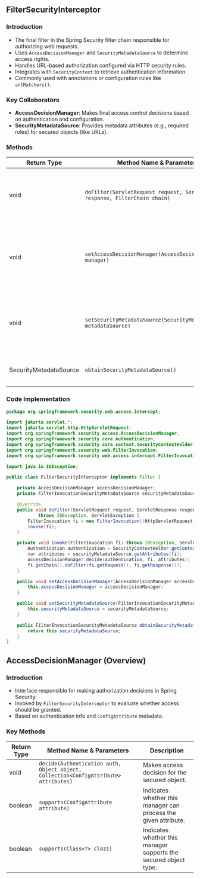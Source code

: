 ## FilterSecurityInterceptor

### Introduction

* The final filter in the Spring Security filter chain responsible for authorizing web requests.
* Uses `AccessDecisionManager` and `SecurityMetadataSource` to determine access rights.
* Handles URL-based authorization configured via HTTP security rules.
* Integrates with `SecurityContext` to retrieve authentication information.
* Commonly used with annotations or configuration rules like `antMatchers()`.

### Key Collaborators

* **AccessDecisionManager**: Makes final access control decisions based on authentication and configuration.
* **SecurityMetadataSource**: Provides metadata attributes (e.g., required roles) for secured objects (like URLs).

### Methods

| Return Type            | Method Name & Parameters                                                        | Description                                                               |
| ---------------------- | ------------------------------------------------------------------------------- | ------------------------------------------------------------------------- |
| void                   | `doFilter(ServletRequest request, ServletResponse response, FilterChain chain)` | Intercepts requests and performs access control decisions.                |
| void                   | `setAccessDecisionManager(AccessDecisionManager manager)`                       | Sets the strategy used to decide access based on config and auth details. |
| void                   | `setSecurityMetadataSource(SecurityMetadataSource metadataSource)`              | Sets metadata source used to retrieve secured object attributes.          |
| SecurityMetadataSource | `obtainSecurityMetadataSource()`                                                | Returns the configured metadata source.                                   |

### Code Implementation

```java
package org.springframework.security.web.access.intercept;

import jakarta.servlet.*;
import jakarta.servlet.http.HttpServletRequest;
import org.springframework.security.access.AccessDecisionManager;
import org.springframework.security.core.Authentication;
import org.springframework.security.core.context.SecurityContextHolder;
import org.springframework.security.web.FilterInvocation;
import org.springframework.security.web.access.intercept.FilterInvocationSecurityMetadataSource;

import java.io.IOException;

public class FilterSecurityInterceptor implements Filter {

    private AccessDecisionManager accessDecisionManager;
    private FilterInvocationSecurityMetadataSource securityMetadataSource;

    @Override
    public void doFilter(ServletRequest request, ServletResponse response, FilterChain chain)
            throws IOException, ServletException {
        FilterInvocation fi = new FilterInvocation((HttpServletRequest) request, (HttpServletResponse) response, chain);
        invoke(fi);
    }

    private void invoke(FilterInvocation fi) throws IOException, ServletException {
        Authentication authentication = SecurityContextHolder.getContext().getAuthentication();
        var attributes = securityMetadataSource.getAttributes(fi);
        accessDecisionManager.decide(authentication, fi, attributes);
        fi.getChain().doFilter(fi.getRequest(), fi.getResponse());
    }

    public void setAccessDecisionManager(AccessDecisionManager accessDecisionManager) {
        this.accessDecisionManager = accessDecisionManager;
    }

    public void setSecurityMetadataSource(FilterInvocationSecurityMetadataSource securityMetadataSource) {
        this.securityMetadataSource = securityMetadataSource;
    }

    public FilterInvocationSecurityMetadataSource obtainSecurityMetadataSource() {
        return this.securityMetadataSource;
    }
}
```

## AccessDecisionManager (Overview)

### Introduction

* Interface responsible for making authorization decisions in Spring Security.
* Invoked by `FilterSecurityInterceptor` to evaluate whether access should be granted.
* Based on authentication info and `ConfigAttribute` metadata.

### Key Methods

| Return Type | Method Name & Parameters                                                             | Description                                                      |
| ----------- | ------------------------------------------------------------------------------------ | ---------------------------------------------------------------- |
| void        | `decide(Authentication auth, Object object, Collection<ConfigAttribute> attributes)` | Makes access decision for the secured object.                    |
| boolean     | `supports(ConfigAttribute attribute)`                                                | Indicates whether this manager can process the given attribute.  |
| boolean     | `supports(Class<?> clazz)`                                                           | Indicates whether this manager supports the secured object type. |
